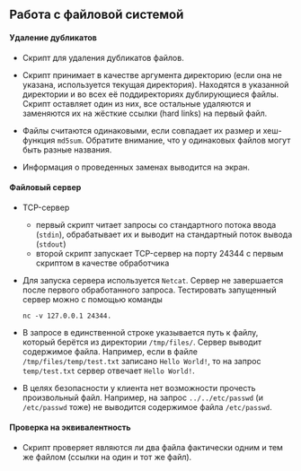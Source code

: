 ## Работа с файловой системой

#### Удаление дубликатов

* Cкрипт для удаления дубликатов файлов.

* Скрипт принимает в качестве аргумента директорию (если она не указана, используется текущая директория). Находятся в указанной директории и во всех её поддиректориях дублирующиеся файлы. Скрипт оставляет один из них, все остальные удаляются и заменяются их на жёсткие ссылки (hard links) на первый файл.

* Файлы считаются одинаковыми, если совпадает их размер и хеш-функция `md5sum`. Обратите внимание, что у одинаковых файлов могут быть разные названия.

* Информация о проведенных заменах выводится на экран.

#### Файловый сервер

* TCP-сервер
	* первый скрипт читает запросы со стандартного потока ввода (`stdin`), обрабатывает их и выводит на стандартный поток вывода (`stdout`)
	* второй скрипт запускает TCP-сервер на порту 24344 с первым скриптом в качестве обработчика
* Для запуска сервера используется `Netcat`. Сервер не завершается после первого обработанного запроса. Тестировать запущенный сервер можно с помощью команды 
	```
	nc -v 127.0.0.1 24344.
	```
* В запросе в единственной строке указывается путь к файлу, который берётся из директории `/tmp/files/`. Сервер выводит содержимое файла. Например, если в файле `/tmp/files/temp/test.txt` записано `Hello World!`, то на запрос `temp/test.txt` сервер отвечает `Hello World!`.

* В целях безопасности у клиента нет возможности прочесть произвольный файл. Например, на запрос `../../etc/passwd` (и `/etc/passwd` тоже) не выводится содержимое файла `/etc/passwd`.

#### Проверка на эквивалентность

* Скрипт проверяет являются ли два файла фактически одним и тем же файлом (ссылки на один и тот же файл).
